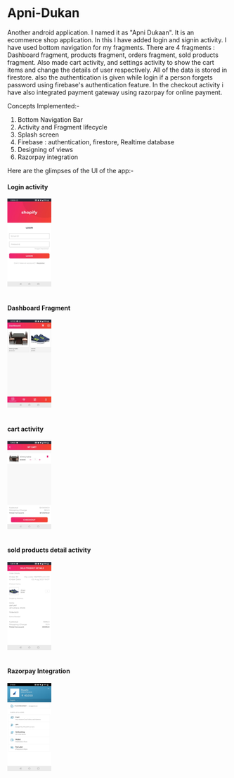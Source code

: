 # Apni-Dukan

Another android application. I named it as "Apni Dukaan". It is an ecommerce shop application. In this I have added login and signin activity. I have used bottom navigation for my fragments. There are 4 fragments : Dashboard fragment, products fragment, orders fragment, sold products fragment. Also made cart activity, and settings activity to show the cart items and change the details of user respectively. All of the data is stored in firestore. also the authentication is given while login if a person forgets password using firebase's authentication feature. In the checkout activity i have also integrated payment gateway using razorpay for online payment.

Concepts Implemented:- 
1. Bottom Navigation Bar
2. Activity and Fragment lifecycle
3. Splash screen
4. Firebase : authentication, firestore, Realtime database
5. Designing of views
6. Razorpay integration

Here are the glimpses of the UI of the app:-

<h4>Login activity</h4>
<img src = "images/login_activity.jpeg" height = 200 width = 100/>
<br><br>

<h4>Dashboard Fragment</h4>
<img src = "images/dashboard_fragment.jpeg" height = 200 width = 100/>
<br><br>

<h4>cart activity</h4>
<img src = "images/my_cart_activity.jpeg" height = 200 width = 100/>
<br><br>

<h4>sold products detail activity</h4>
<img src = "images/sold_product_details_activity.jpeg" height = 200 width = 100/>
<br><br>

<h4>Razorpay Integration</h4>
<img src = "images/Razorpay_integration.jpeg" height = 200 width = 100/>
<br><br>
